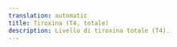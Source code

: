 ```yaml
---
translation: automatic
title: Tiroxina (T4, totale)
description: Livello di tiroxina totale (T4).
---
```

